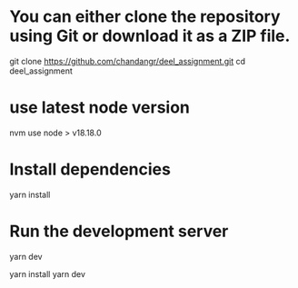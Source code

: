 
# You can either clone the repository using Git or download it as a ZIP file.
git clone https://github.com/chandangr/deel_assignment.git
cd deel_assignment

# use latest node version
nvm use node > v18.18.0

# Install dependencies
yarn install

# Run the development server
yarn dev

yarn install
yarn dev
